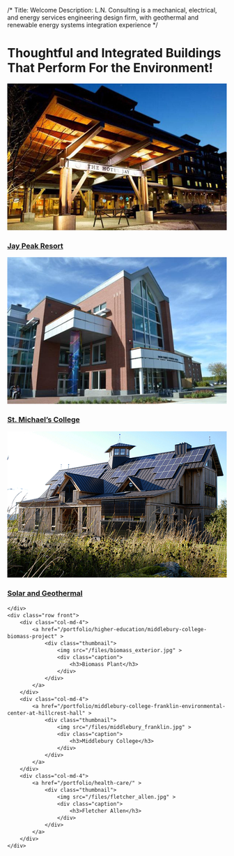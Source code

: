 /*
Title: Welcome
Description: L.N. Consulting is a mechanical, electrical, and energy services engineering design firm, with geothermal and renewable energy systems integration experience
*/

<div>
	<h1 class="avoid-logo">
		Thoughtful and Integrated Buildings<br/>That Perform For the Environment!
	</h1>
</div>

<div>
	<div class="row front">
		<div class="col-md-4">
			<a href="/jay-peak" >
				<div class="thumbnail">
					<img src="/files/hoteljay1.jpg" >
					<div class="caption">
						<h3>Jay Peak Resort</h3>
					</div>
				</div>
			</a>
		</div>
		<div class="col-md-4">
			<a href="/st-mikes" >
				<div class="thumbnail">
					<img src="/files/st-mikes-2.jpg" >
					<div class="caption">
						<h3>St. Michael’s College</h3>
					</div>
				</div>
			</a>
		</div>
		<div class="col-md-4">
			<a href="/renewable" >
				<div class="thumbnail">
					<img src="/files/teal-farm.jpg" >
					<div class="caption">
						<h3>Solar and Geothermal</h3>
					</div>
				</div>
			</a>
		</div>
		
	</div>
	<div class="row front">
		<div class="col-md-4">
			<a href="/portfolio/higher-education/middlebury-college-biomass-project" >
				<div class="thumbnail">
					<img src="/files/biomass_exterior.jpg" >
					<div class="caption">
						<h3>Biomass Plant</h3>
					</div>
				</div>
			</a>
		</div>
		<div class="col-md-4">
			<a href="/portfolio/middlebury-college-franklin-environmental-center-at-hillcrest-hall" >
				<div class="thumbnail">
					<img src="/files/middlebury_franklin.jpg" >
					<div class="caption">
						<h3>Middlebury College</h3>
					</div>
				</div>
			</a>
		</div>
		<div class="col-md-4">
			<a href="/portfolio/health-care/" >
				<div class="thumbnail">
					<img src="/files/fletcher_allen.jpg" >
					<div class="caption">
						<h3>Fletcher Allen</h3>
					</div>
				</div>
			</a>
		</div>
	</div>
</div>

<div>
	<!--
	<div class="well" >
		<div id="homepage-carousel" class="carousel slide" data-ride="carousel">
			
			<ol class="carousel-indicators">
				<li data-target="#homepage-carousel" data-slide-to="0" class="active"></li>
				<li data-target="#homepage-carousel" data-slide-to="1"></li>
				<li data-target="#homepage-carousel" data-slide-to="2"></li>
			</ol>

			
			<div class="carousel-inner" role="listbox">
				<div class="item active">
					<img src="/files/hoteljay1.jpg" >
					<div class="carousel-caption">
						<h3>Jay Peak Resort</h3>
						<p>From rinks to water parks, we know how to have fun. See how we helped make it happen.</p>
					</div>
				</div>
				<div class="item">
					<img src="/files/st-mikes.jpg" >
					<div class="carousel-caption">
						<h3>St. Michael’s College</h3>
						<p>Educational buildings that help keep costs low and everyone comfortable.</p>
					</div>
				</div>
				<div class="item">
					<img src="/files/teal-farm.jpg" >
					<div class="carousel-caption">
						<h3>Solar and Geothermal</h3>
						<p>Knowing how to best make use of the environment is a key part of the exprience we bring.</p>
					</div>
				</div>
			</div>

			<!-- Controls 
			<a class="left carousel-control" href="#homepage-carousel" role="button" data-slide="prev">
				<span class="glyphicon glyphicon-chevron-left" aria-hidden="true"></span>
				<span class="sr-only">Previous</span>
			</a>
			<a class="right carousel-control" href="#homepage-carousel" role="button" data-slide="next">
				<span class="glyphicon glyphicon-chevron-right" aria-hidden="true"></span>
				<span class="sr-only">Next</span>
			</a>-->
	<!--
		</div>
	</div>
	-->
</div>
